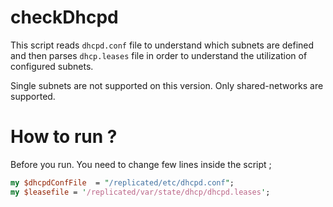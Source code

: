 # checkDhcpd

This script reads ```dhcpd.conf``` file to understand which subnets are defined and then parses ```dhcp.leases``` file in order to understand the utilization of configured subnets.

Single subnets are not supported on this version. Only shared-networks are supported.

# How to run ?

Before you run. You need to change few lines inside the script ;
```perl
my $dhcpdConfFile  = "/replicated/etc/dhcpd.conf";
my $leasefile = '/replicated/var/state/dhcp/dhcpd.leases';
```

